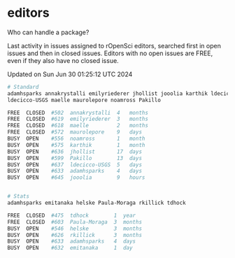 # editors

Who can handle a package?

Last activity in issues assigned to rOpenSci editors, searched first in open
issues and then in closed issues. Editors with no open issues are FREE, even if
they also have no closed issue.


Updated on Sun Jun 30 01:25:12 UTC 2024

```bash
# Standard
adamhsparks annakrystalli emilyriederer jhollist jooolia karthik ldecicco
ldecicco-USGS maelle maurolepore noamross Pakillo

FREE  CLOSED  #502  annakrystalli  4   months
FREE  CLOSED  #619  emilyriederer  3   months
FREE  CLOSED  #618  maelle         2   months
FREE  CLOSED  #572  maurolepore    9   days
BUSY  OPEN    #556  noamross       1   month
BUSY  OPEN    #575  karthik        1   month
BUSY  OPEN    #636  jhollist       17  days
BUSY  OPEN    #599  Pakillo        13  days
BUSY  OPEN    #637  ldecicco-USGS  5   days
BUSY  OPEN    #633  adamhsparks    4   days
BUSY  OPEN    #645  jooolia        9   hours


# Stats
adamhsparks emitanaka helske Paula-Moraga rkillick tdhock

FREE  CLOSED  #475  tdhock        1  year
FREE  CLOSED  #603  Paula-Moraga  3  months
BUSY  OPEN    #546  helske        3  months
BUSY  OPEN    #626  rkillick      3  months
BUSY  OPEN    #633  adamhsparks   4  days
BUSY  OPEN    #632  emitanaka     1  day
```
